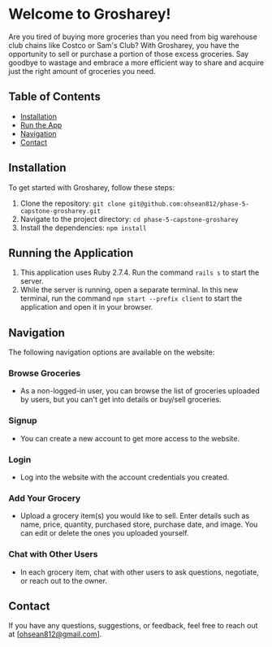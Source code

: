 # Welcome to Grosharey!

Are you tired of buying more groceries than you need from big warehouse club chains like Costco or Sam's Club? With Grosharey, you have the opportunity to sell or purchase a portion of those excess groceries. Say goodbye to wastage and embrace a more efficient way to share and acquire just the right amount of groceries you need.


## Table of Contents

- [Installation](#installation)
- [Run the App](#running-the-application)
- [Navigation](#navigation)
- [Contact](#contact)


## Installation

To get started with Grosharey, follow these steps:

1. Clone the repository: `git clone git@github.com:ohsean812/phase-5-capstone-grosharey.git`
2. Navigate to the project directory: `cd phase-5-capstone-grosharey`
3. Install the dependencies: `npm install`


## Running the Application

1. This application uses Ruby 2.7.4. Run the command `rails s` to start the server.
2. While the server is running, open a separate terminal. In this new terminal, run the command `npm start --prefix client` to start the application and open it in your browser.



## Navigation

The following navigation options are available on the website:

### Browse Groceries
* As a non-logged-in user, you can browse the list of groceries uploaded by users, but you can't get into details or buy/sell groceries.

### Signup
* You can create a new account to get more access to the website.

### Login
* Log into the website with the account credentials you created.

### Add Your Grocery
* Upload a grocery item(s) you would like to sell. Enter details such as name, price, quantity, purchased store, purchase date, and image. You can edit or delete the ones you uploaded yourself.

### Chat with Other Users
* In each grocery item, chat with other users to ask questions, negotiate, or reach out to the owner.



## Contact

If you have any questions, suggestions, or feedback, feel free to reach out at [ohsean812@gmail.com].
